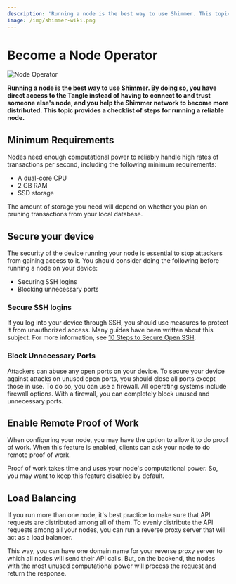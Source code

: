 ```yaml
---
description: 'Running a node is the best way to use Shimmer. This topic provides a checklist of steps for running a reliable node.'
image: /img/shimmer-wiki.png
---
```


# Become a Node Operator

![Node Operator](/img/banner/banner_node_operator.svg)

**Running a node is the best way to use Shimmer. By doing so, you have direct access to the Tangle instead of having to connect to and trust someone else's node, and you help the Shimmer network to become more distributed. This topic provides a checklist of steps for running a reliable node.**

## Minimum Requirements

Nodes need enough computational power to reliably handle high rates of transactions per second, including the following minimum requirements:

- A dual-core CPU
- 2 GB RAM
- SSD storage

The amount of storage you need will depend on whether you plan on pruning transactions from your local database.

## Secure your device

The security of the device running your node is essential to stop attackers from gaining access to it. You should consider doing the following before running a node on your device:

- Securing SSH logins
- Blocking unnecessary ports

### Secure SSH logins

If you log into your device through SSH, you should use measures to protect it from unauthorized access. Many guides have been written about this subject. For more information, see [10 Steps to Secure Open SSH](https://blog.devolutions.net/2017/04/10-steps-to-secure-open-ssh).

### Block Unnecessary Ports

Attackers can abuse any open ports on your device. To secure your device against attacks on unused open ports, you should close all ports except those in use. To do so, you can use a firewall. All operating systems include firewall options. With a firewall, you can completely block unused and unnecessary ports.

## Enable Remote Proof of Work

When configuring your node, you may have the option to allow it to do proof of work. When this feature is enabled, clients can ask your node to do remote proof of work.

Proof of work takes time and uses your node's computational power. So, you may want to keep this feature disabled by default.

## Load Balancing

If you run more than one node, it's best practice to make sure that API requests are distributed among all of them. To evenly distribute the API requests among all your nodes, you can run a reverse proxy server that will act as a load balancer.

This way, you can have one domain name for your reverse proxy server to which all nodes will send their API calls. But, on the backend, the nodes with the most unused computational power will process the request and return the response.
